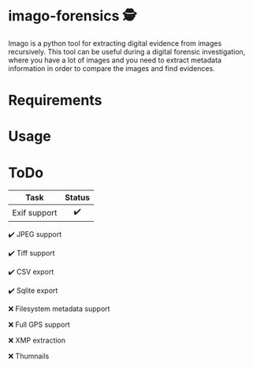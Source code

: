 # imago-forensics 🕵️
Imago is a python tool for extracting digital evidence from images recursively.
This  tool can be useful during a digital forensic investigation, where you have a lot of images and you need to extract metadata information in order to compare the images and find evidences.



# Requirements

# Usage

# ToDo


| Task          | Status        |
| ------------- |:-------------:|
| Exif support  | ✔️ |




✔️ JPEG support

✔️ Tiff support

✔️ CSV export

✔️ Sqlite export

❌ Filesystem metadata support

❌ Full GPS support

❌ XMP extraction

❌ Thumnails

